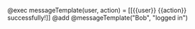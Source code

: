 @exec messageTemplate(user, action) = [[{{user}} {{action}} successfully!]]
@add @messageTemplate("Bob", "logged in")